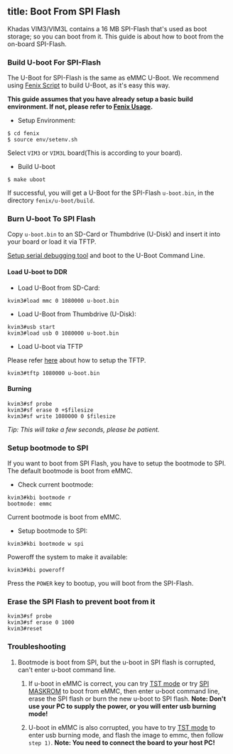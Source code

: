 title: Boot From SPI Flash
---

Khadas VIM3/VIM3L contains a 16 MB SPI-Flash that's used as boot storage; so you can boot from it. This guide is about how to boot from the on-board SPI-Flash.

### Build U-boot For SPI-Flash
The U-Boot for SPI-Flash is the same as eMMC U-Boot. We recommend using [Fenix Script](https://github.com/khadas/fenix) to build U-Boot, as it's easy this way.

**This guide assumes that you have already setup a basic build environment. If not, please refer to [Fenix Usage](vim33/FenixScript.html).**

* Setup Environment:

```
$ cd fenix
$ source env/setenv.sh
```
Select `VIM3` or `VIM3L` board(This is according to your board).

* Build U-boot

```
$ make uboot
```
If successful, you will get a U-Boot for the SPI-Flash `u-boot.bin`, in the directory `fenix/u-boot/build`.

### Burn U-boot To SPI Flash
Copy `u-boot.bin` to an SD-Card or Thumbdrive (U-Disk) and insert it into your board or load it via TFTP.

[Setup serial debugging tool](/vim3/SetupSerialTool.html) and boot to the U-Boot Command Line.

#### Load U-boot to DDR

* Load U-Boot from SD-Card:

```
kvim3#load mmc 0 1080000 u-boot.bin
```
* Load U-Boot from Thumbdrive (U-Disk):

```
kvim3#usb start
kvim3#load usb 0 1080000 u-boot.bin
```

* Load U-boot via TFTP

Please refer [here](/vim3/SetupTFTPServer.html) about how to setup the TFTP.

```
kvim3#tftp 1080000 u-boot.bin
```

#### Burning

```
kvim3#sf probe
kvim3#sf erase 0 +$filesize
kvim3#sf write 1080000 0 $filesize
```
*Tip: This will take a few seconds, please be patient.*

### Setup bootmode to SPI
If you want to boot from SPI Flash, you have to setup the bootmode to SPI. The default bootmode is boot from eMMC.

* Check current bootmode:

```
kvim3#kbi bootmode r
bootmode: emmc
```
Current bootmode is boot from eMMC.

* Setup bootmode to SPI:

```
kvim3#kbi bootmode w spi
```

Poweroff the system to make it available:
```
kvim3#kbi poweroff
```

Press the `POWER` key to bootup, you will boot from the SPI-Flash.

### Erase the SPI Flash to prevent boot from it
```
kvim3#sf probe
kvim3#sf erase 0 1000
kvim3#reset
```

### Troubleshooting
1. Bootmode is boot from SPI, but the u-boot in SPI flash is corrupted, can't enter u-boot command line.
	1) If u-boot in eMMC is correct, you can try [TST mode](/vim3/HowtoBootIntoUpgradeMode.html#TST-Mode-Recommended) or try [SPI MASKROM]() to boot from eMMC, then enter u-boot command line, erase the SPI flash or burn the new u-boot to SPI flash.
	**Note: Don't use your PC to supply the power, or you will enter usb burning mode!**

	2) U-boot in eMMC is also corrupted, you have to try [TST mode](/vim3/HowtoBootIntoUpgradeMode.html#TST-Mode-Recommended) to enter usb burning mode, and flash the image to emmc, then follow `step 1)`.
	**Note: You need to connect the board to your host PC!**
